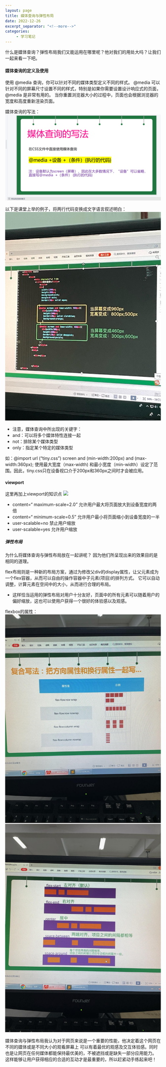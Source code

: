 ```yaml
---
layout: page
title: 媒体查询与弹性布局
date: 2022-12-26
excerpt_separator: "<!--more-->"
categories:
     - 学习笔记
---
```


什么是媒体查询？弹性布局我们又能运用在哪里呢？他对我们的用处大吗？让我们一起来看一下吧。

<!--more-->

#### 媒体查询的定义及使用
使用 @media 查询，你可以针对不同的媒体类型定义不同的样式。
@media 可以针对不同的屏幕尺寸设置不同的样式，特别是如果你需要设置设计响应式的页面，@media 是非常有用的。
当你重置浏览器大小的过程中，页面也会根据浏览器的宽度和高度重新渲染页面。

媒体查询的写法：
![](assets/images/studynotes/media_write.png)

以下是课堂上举的例子，将两行代码变换成文字语言叙述明白：
![](assets/images/studynotes/media_screen.jpg)

- 注意，媒体查询中所出现的关键字：
- and：可以将多个媒体特性连接一起
- not：排除某个媒体类型
- only：指定某个特定的媒体类型

如：@import url (“tiny.css”) screen and (min-width:200px) and (max-width:360px);
使用最大宽度（max-width) 和最小宽度（min-width）设定了范围。因此，tiny.css只在设备视口介于200px和360px之间时才会被应用。

#### viewport
这里再加上viewport的知识点
![](assets/images/studynotes/media_viewpoint.jpg)
- content=“ maximum-scale=2.0” 允许用户最大将页面放大到设备宽度的两倍
- content=“ minimum-scale=0.5” 允许用户最小将页面缩小到设备宽度的一半
- user-scalable=no   禁止用户缩放
- user-scalable=yes  允许用户缩放

##### 弹性布局
为什么将媒体查询与弹性布局放在一起讲呢？
因为他们所呈现出来的效果目的是相同的道理。

flex布局则是一种新的布局方案，通过为修改父div的display属性，让父元素成为一个flex容器，从而可以自由的操作容器中子元素(项目)的排列方式。
它可以自动调整，计算元素在空间中的大小，从而进行合理的布局。
- 这样恰当运用的弹性布局对用户十分友好，页面中的所有元素可以随着用户的偏好缩放，这也可以使用户获得一个很好的体验感以及观感。

flexbox的属性：
![](assets/images/studynotes/flex_a.jpg)
![](assets/images/studynotes/flex_b.jpg)


媒体查询与弹性布局我认为对于网页来说是一个重要的性能，他决定着这个网页在不同的媒体或是不同大小的观看屏幕上
可以有着最优的观感及交互体验感。同时也是让网页在任何媒体都能保持最优美的，不被遮挡或是缺失一部分应用能力。
这样能够让用户获得相应的合适的互动才是最重要的，所以赶紧动手练起来吧！